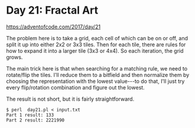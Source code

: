 # Day 21: Fractal Art

<https://adventofcode.com/2017/day/21>

The problem here is to take a grid, each cell of which can be on or off,
and split it up into either 2x2 or 3x3 tiles. Then for each tile, there are
rules for how to expand it into a larger tile (3x3 or 4x4). So each
iteration, the grid grows.

The main trick here is that when searching for a matching rule, we need to
rotate/flip the tiles. I'll reduce them to a bitfield and then normalize
them by choosing the representation with the lowest value---to do that,
I'll just try every flip/rotation combination and figure out the lowest.

The result is not short, but it is fairly straightforward.

```
$ perl  day21.pl < input.txt 
Part 1 result: 133
Part 2 result: 2221990
```
